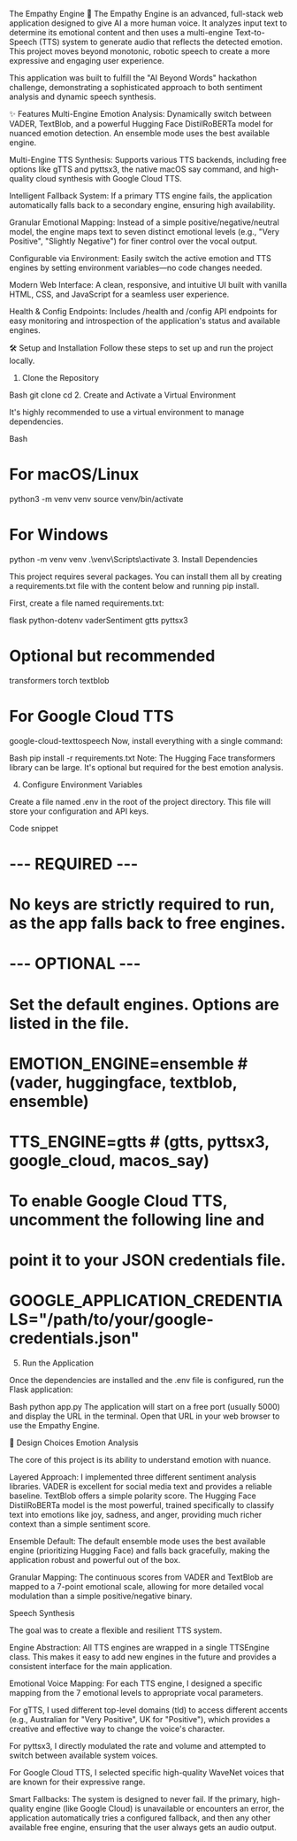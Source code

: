 The Empathy Engine 🎤
The Empathy Engine is an advanced, full-stack web application designed to give AI a more human voice. It analyzes input text to determine its emotional content and then uses a multi-engine Text-to-Speech (TTS) system to generate audio that reflects the detected emotion. This project moves beyond monotonic, robotic speech to create a more expressive and engaging user experience.

This application was built to fulfill the "AI Beyond Words" hackathon challenge, demonstrating a sophisticated approach to both sentiment analysis and dynamic speech synthesis.

✨ Features
Multi-Engine Emotion Analysis: Dynamically switch between VADER, TextBlob, and a powerful Hugging Face DistilRoBERTa model for nuanced emotion detection. An ensemble mode uses the best available engine.

Multi-Engine TTS Synthesis: Supports various TTS backends, including free options like gTTS and pyttsx3, the native macOS say command, and high-quality cloud synthesis with Google Cloud TTS.

Intelligent Fallback System: If a primary TTS engine fails, the application automatically falls back to a secondary engine, ensuring high availability.

Granular Emotional Mapping: Instead of a simple positive/negative/neutral model, the engine maps text to seven distinct emotional levels (e.g., "Very Positive", "Slightly Negative") for finer control over the vocal output.

Configurable via Environment: Easily switch the active emotion and TTS engines by setting environment variables—no code changes needed.

Modern Web Interface: A clean, responsive, and intuitive UI built with vanilla HTML, CSS, and JavaScript for a seamless user experience.

Health & Config Endpoints: Includes /health and /config API endpoints for easy monitoring and introspection of the application's status and available engines.

🛠️ Setup and Installation
Follow these steps to set up and run the project locally.

1. Clone the Repository

Bash
git clone <your-github-repo-url>
cd <repository-folder-name>
2. Create and Activate a Virtual Environment

It's highly recommended to use a virtual environment to manage dependencies.

Bash
# For macOS/Linux
python3 -m venv venv
source venv/bin/activate

# For Windows
python -m venv venv
.\venv\Scripts\activate
3. Install Dependencies

This project requires several packages. You can install them all by creating a requirements.txt file with the content below and running pip install.

First, create a file named requirements.txt:

flask
python-dotenv
vaderSentiment
gtts
pyttsx3
# Optional but recommended
transformers
torch
textblob
# For Google Cloud TTS
google-cloud-texttospeech
Now, install everything with a single command:

Bash
pip install -r requirements.txt
Note: The Hugging Face transformers library can be large. It's optional but required for the best emotion analysis.

4. Configure Environment Variables

Create a file named .env in the root of the project directory. This file will store your configuration and API keys.

Code snippet
# --- REQUIRED ---
# No keys are strictly required to run, as the app falls back to free engines.

# --- OPTIONAL ---
# Set the default engines. Options are listed in the file.
# EMOTION_ENGINE=ensemble  # (vader, huggingface, textblob, ensemble)
# TTS_ENGINE=gtts          # (gtts, pyttsx3, google_cloud, macos_say)

# To enable Google Cloud TTS, uncomment the following line and
# point it to your JSON credentials file.
# GOOGLE_APPLICATION_CREDENTIALS="/path/to/your/google-credentials.json"
5. Run the Application

Once the dependencies are installed and the .env file is configured, run the Flask application:

Bash
python app.py
The application will start on a free port (usually 5000) and display the URL in the terminal. Open that URL in your web browser to use the Empathy Engine.

🎨 Design Choices
Emotion Analysis

The core of this project is its ability to understand emotion with nuance.

Layered Approach: I implemented three different sentiment analysis libraries. VADER is excellent for social media text and provides a reliable baseline. TextBlob offers a simple polarity score. The Hugging Face DistilRoBERTa model is the most powerful, trained specifically to classify text into emotions like joy, sadness, and anger, providing much richer context than a simple sentiment score.

Ensemble Default: The default ensemble mode uses the best available engine (prioritizing Hugging Face) and falls back gracefully, making the application robust and powerful out of the box.

Granular Mapping: The continuous scores from VADER and TextBlob are mapped to a 7-point emotional scale, allowing for more detailed vocal modulation than a simple positive/negative binary.

Speech Synthesis

The goal was to create a flexible and resilient TTS system.

Engine Abstraction: All TTS engines are wrapped in a single TTSEngine class. This makes it easy to add new engines in the future and provides a consistent interface for the main application.

Emotional Voice Mapping: For each TTS engine, I designed a specific mapping from the 7 emotional levels to appropriate vocal parameters.

For gTTS, I used different top-level domains (tld) to access different accents (e.g., Australian for "Very Positive", UK for "Positive"), which provides a creative and effective way to change the voice's character.

For pyttsx3, I directly modulated the rate and volume and attempted to switch between available system voices.

For Google Cloud TTS, I selected specific high-quality WaveNet voices that are known for their expressive range.

Smart Fallbacks: The system is designed to never fail. If the primary, high-quality engine (like Google Cloud) is unavailable or encounters an error, the application automatically tries a configured fallback, and then any other available free engine, ensuring that the user always gets an audio output.